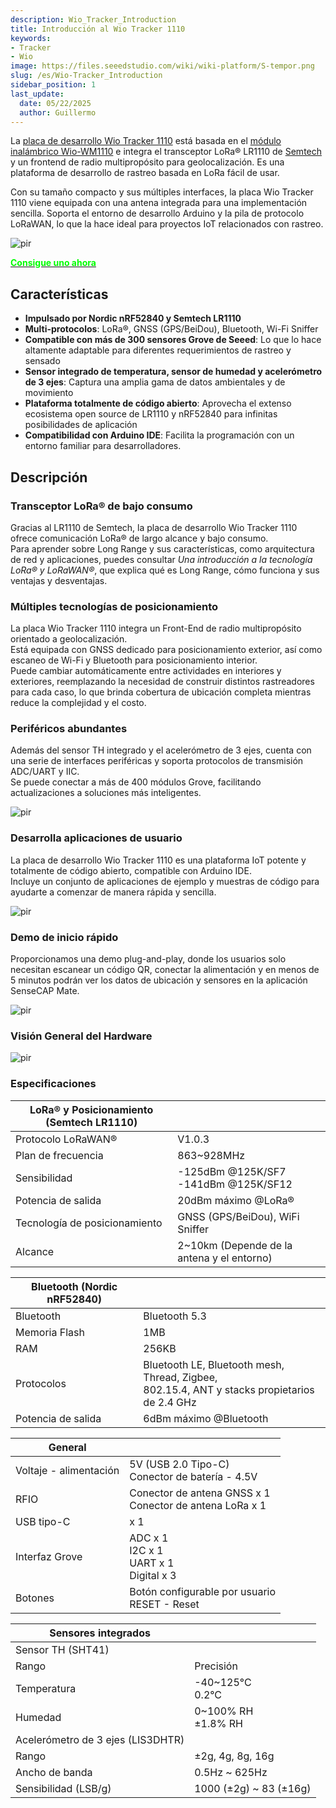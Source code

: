```yaml
---
description: Wio_Tracker_Introduction
title: Introducción al Wio Tracker 1110
keywords:
- Tracker
- Wio
image: https://files.seeedstudio.com/wiki/wiki-platform/S-tempor.png
slug: /es/Wio-Tracker_Introduction
sidebar_position: 1
last_update:
  date: 05/22/2025
  author: Guillermo
---
```



La [placa de desarrollo Wio Tracker 1110](https://www.seeedstudio.com/Wio-Tracker-1110-Dev-Board-p-5799.html) está basada en el [módulo inalámbrico Wio-WM1110](https://www.seeedstudio.com/Wio-WM1110-Module-LR1110-and-nRF52840-p-5676.html) e integra el transceptor LoRa® LR1110 de [Semtech](https://www.semtech.com/products/wireless-rf/lora-edge/lr1110) y un frontend de radio multipropósito para geolocalización. Es una plataforma de desarrollo de rastreo basada en LoRa fácil de usar.

Con su tamaño compacto y sus múltiples interfaces, la placa Wio Tracker 1110 viene equipada con una antena integrada para una implementación sencilla. Soporta el entorno de desarrollo Arduino y la pila de protocolo LoRaWAN, lo que la hace ideal para proyectos IoT relacionados con rastreo.

<p style={{textAlign: 'center'}}><img src="https://files.seeedstudio.com/wiki/SenseCAP/wio_tracker/wio-tracker.png" alt="pir" width={700} height="auto" /></p>


<div class="get_one_now_container" style={{textAlign: 'center'}}>
    <a class="get_one_now_item" href="https://www.seeedstudio.com/Wio-Tracker-1110-Dev-Board-p-5799.html" target="_blank" rel="noopener noreferrer">
            <strong><span><font color={'FFFFFF'} size={"4"}> Consigue uno ahora </font></span></strong>
    </a>
</div>


## Características

* **Impulsado por Nordic nRF52840 y Semtech LR1110**<br/>
* **Multi-protocolos**: LoRa®, GNSS (GPS/BeiDou), Bluetooth, Wi-Fi Sniffer<br/>
* **Compatible con más de 300 sensores Grove de Seeed**: Lo que lo hace altamente adaptable para diferentes requerimientos de rastreo y sensado<br/>
* **Sensor integrado de temperatura, sensor de humedad y acelerómetro de 3 ejes**: Captura una amplia gama de datos ambientales y de movimiento<br/>
* **Plataforma totalmente de código abierto**: Aprovecha el extenso ecosistema open source de LR1110 y nRF52840 para infinitas posibilidades de aplicación<br/>
* **Compatibilidad con Arduino IDE**: Facilita la programación con un entorno familiar para desarrolladores.

## Descripción

### Transceptor LoRa® de bajo consumo

Gracias al LR1110 de Semtech, la placa de desarrollo Wio Tracker 1110 ofrece comunicación LoRa® de largo alcance y bajo consumo.  
Para aprender sobre Long Range y sus características, como arquitectura de red y aplicaciones, puedes consultar *Una introducción a la tecnología LoRa® y LoRaWAN®*, que explica qué es Long Range, cómo funciona y sus ventajas y desventajas.

### Múltiples tecnologías de posicionamiento

La placa Wio Tracker 1110 integra un Front-End de radio multipropósito orientado a geolocalización.  
Está equipada con GNSS dedicado para posicionamiento exterior, así como escaneo de Wi-Fi y Bluetooth para posicionamiento interior.  
Puede cambiar automáticamente entre actividades en interiores y exteriores, reemplazando la necesidad de construir distintos rastreadores para cada caso, lo que brinda cobertura de ubicación completa mientras reduce la complejidad y el costo.

### Periféricos abundantes

Además del sensor TH integrado y el acelerómetro de 3 ejes, cuenta con una serie de interfaces periféricas y soporta protocolos de transmisión ADC/UART y IIC.  
Se puede conectar a más de 400 módulos Grove, facilitando actualizaciones a soluciones más inteligentes.

<p style={{textAlign: 'center'}}><img src="https://files.seeedstudio.com/wiki/SenseCAP/wio_tracker/WM1110-A-Grove.jpg" alt="pir" width={800} height="auto" /></p>


### Desarrolla aplicaciones de usuario

La placa de desarrollo Wio Tracker 1110 es una plataforma IoT potente y totalmente de código abierto, compatible con Arduino IDE.  
Incluye un conjunto de aplicaciones de ejemplo y muestras de código para ayudarte a comenzar de manera rápida y sencilla.

<p style={{textAlign: 'center'}}><img src="https://files.seeedstudio.com/wiki/SenseCAP/wio_tracker/arduino-1.png" alt="pir" width={800} height="auto" /></p>

### Demo de inicio rápido

Proporcionamos una demo plug-and-play, donde los usuarios solo necesitan escanear un código QR, conectar la alimentación y en menos de 5 minutos podrán ver los datos de ubicación y sensores en la aplicación SenseCAP Mate.

<p style={{textAlign: 'center'}}><img src="https://files.seeedstudio.com/wiki/SenseCAP/introduction/grove.png" alt="pir" width={800} height="auto" /></p>

### Visión General del Hardware

<p style={{textAlign: 'center'}}><img src="https://files.seeedstudio.com/wiki/SenseCAP/wio_tracker/hard-overview.png" alt="pir" width={800} height="auto" /></p>

### Especificaciones

|LoRa® y Posicionamiento (Semtech LR1110)| |
|----|----|
|Protocolo LoRaWAN®|V1.0.3|
|Plan de frecuencia|863~928MHz|
|Sensibilidad| -125dBm @125K/SF7<br/>-141dBm @125K/SF12|
|Potencia de salida|20dBm máximo @LoRa®|
|Tecnología de posicionamiento|GNSS (GPS/BeiDou), WiFi Sniffer|
|Alcance|2~10km (Depende de la antena y el entorno)|

|Bluetooth (Nordic nRF52840)| |
|----|----|
|Bluetooth|Bluetooth 5.3|
|Memoria Flash|1MB|
|RAM|256KB|
|Protocolos|Bluetooth LE, Bluetooth mesh, Thread, Zigbee,<br/>802.15.4, ANT y stacks propietarios de 2.4 GHz|
|Potencia de salida|6dBm máximo @Bluetooth|

|General| |
|----|----|
|Voltaje - alimentación|5V (USB 2.0 Tipo-C)<br/>Conector de batería - 4.5V|
|RFIO|Conector de antena GNSS x 1<br/>Conector de antena LoRa x 1|
|USB tipo-C|x 1|
|Interfaz Grove|ADC x 1<br/>I2C x 1<br/>UART x 1<br/>Digital x 3|
|Botones|Botón configurable por usuario<br/>RESET - Reset|

|Sensores integrados| |
|----|----|
|Sensor TH (SHT41)| |
|Rango|Precisión|
|Temperatura|-40~125°C<br/>0.2°C|
|Humedad|0~100% RH<br/>±1.8% RH|
|Acelerómetro de 3 ejes (LIS3DHTR)| |
|Rango|±2g, 4g, 8g, 16g|
|Ancho de banda|0.5Hz ~ 625Hz|
|Sensibilidad (LSB/g)|1000 (±2g) ~ 83 (±16g)|


